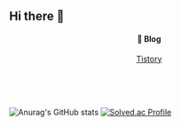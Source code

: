 ## Hi there 👋

<!--
**2NNS-V/2NNS-V** is a ✨ _special_ ✨ repository because its `README.md` (this file) appears on your GitHub profile.

Here are some ideas to get you started:

- 🔭 I’m currently working on ...
- 🌱 I’m currently learning ...
- 👯 I’m looking to collaborate on ...
- 🤔 I’m looking for help with ...
- 💬 Ask me about ...
- 📫 How to reach me: ...
- 😄 Pronouns: ...
- ⚡ Fun fact: ...
-->

<div align=center><h4>🐧 Blog</h4>
<a href = https://2nnsv.tistory.com/>Tistory</a>
</div>

<br><br><br>
  
![Anurag's GitHub stats](https://github-readme-stats.vercel.app/api?username=2NNS-V&show_icons=true&theme=tokyonight)
[![Solved.ac Profile](http://mazassumnida.wtf/api/v2/generate_badge?boj=nsy3824)](https://solved.ac/nsy3824/)

